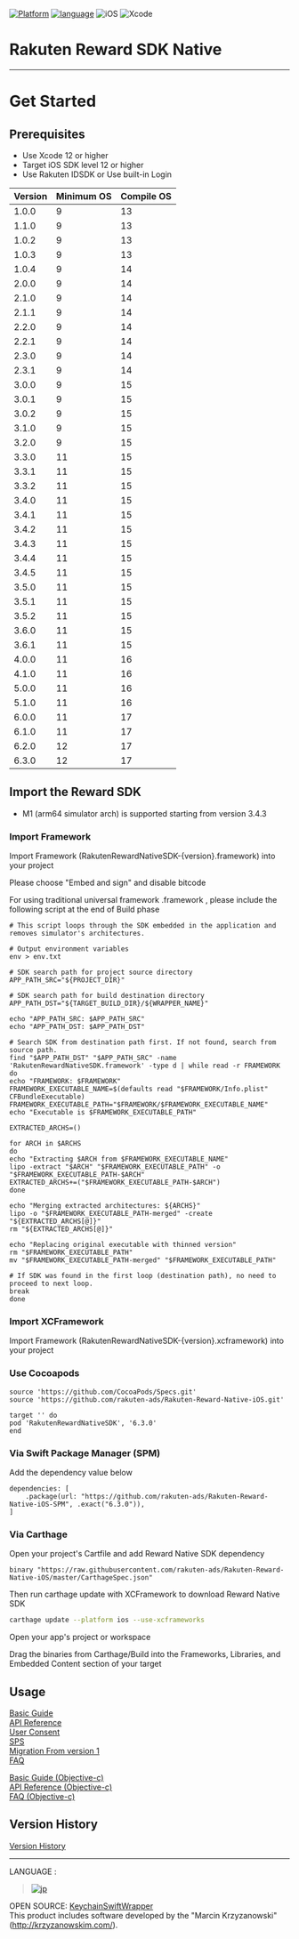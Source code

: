 <div id="top"></div>

[![Platform](http://img.shields.io/badge/platform-iOS-blue.svg?style=flat)](https://developer.apple.com/ios/)
[![language](https://camo.githubusercontent.com/0cd4410f8f72568f15d2b810d615624dfed74928/68747470733a2f2f696d672e736869656c64732e696f2f62616467652f6c616e67756167652d7377696674253230352d6634383034312e7376673f7374796c653d666c6174)](https://developer.apple.com/swift/)
![iOS](http://img.shields.io/badge/support-iOS_11+-blue.svg?style=flat)
![Xcode](http://img.shields.io/badge/IDE-Xcode_11+-blue.svg?style=flat)

# Rakuten Reward SDK Native

---
# Get Started

<div id="prerequisites"></div>

## Prerequisites

* Use Xcode 12 or higher
* Target iOS SDK level 12 or higher
* Use Rakuten IDSDK or Use built-in Login

| Version        | Minimum OS           | Compile OS
--- | --- | ---
|1.0.0|9|13|
|1.1.0|9|13|
|1.0.2|9|13|
|1.0.3|9|13|
|1.0.4|9|14|
|2.0.0|9|14|
|2.1.0|9|14|
|2.1.1|9|14|
|2.2.0|9|14|
|2.2.1|9|14|
|2.3.0|9|14|
|2.3.1|9|14|
|3.0.0|9|15|
|3.0.1|9|15|
|3.0.2|9|15|
|3.1.0|9|15|
|3.2.0|9|15|
|3.3.0|11|15|
|3.3.1|11|15|
|3.3.2|11|15|
|3.4.0|11|15|
|3.4.1|11|15|
|3.4.2|11|15|
|3.4.3|11|15|
|3.4.4|11|15|
|3.4.5|11|15|
|3.5.0|11|15|
|3.5.1|11|15|
|3.5.2|11|15|
|3.6.0|11|15|
|3.6.1|11|15|
|4.0.0|11|16|
|4.1.0|11|16|
|5.0.0|11|16|
|5.1.0|11|16|
|6.0.0|11|17|
|6.1.0|11|17|
|6.2.0|12|17|
|6.3.0|12|17|

<div id="import_sdk"></div>

## Import the Reward SDK

* M1 (arm64 simulator arch) is supported starting from version 3.4.3

### Import Framework
Import  Framework (RakutenRewardNativeSDK-{version}.framework) into your project  

Please choose "Embed and sign" and disable bitcode

For using traditional universal framework .framework , please include the following script at the end of Build phase 

```
# This script loops through the SDK embedded in the application and removes simulator's architectures.

# Output environment variables
env > env.txt

# SDK search path for project source directory
APP_PATH_SRC="${PROJECT_DIR}"

# SDK search path for build destination directory
APP_PATH_DST="${TARGET_BUILD_DIR}/${WRAPPER_NAME}"

echo "APP_PATH_SRC: $APP_PATH_SRC"
echo "APP_PATH_DST: $APP_PATH_DST"

# Search SDK from destination path first. If not found, search from source path.
find "$APP_PATH_DST" "$APP_PATH_SRC" -name 'RakutenRewardNativeSDK.framework' -type d | while read -r FRAMEWORK
do
echo "FRAMEWORK: $FRAMEWORK"
FRAMEWORK_EXECUTABLE_NAME=$(defaults read "$FRAMEWORK/Info.plist" CFBundleExecutable)
FRAMEWORK_EXECUTABLE_PATH="$FRAMEWORK/$FRAMEWORK_EXECUTABLE_NAME"
echo "Executable is $FRAMEWORK_EXECUTABLE_PATH"

EXTRACTED_ARCHS=()

for ARCH in $ARCHS
do
echo "Extracting $ARCH from $FRAMEWORK_EXECUTABLE_NAME"
lipo -extract "$ARCH" "$FRAMEWORK_EXECUTABLE_PATH" -o "$FRAMEWORK_EXECUTABLE_PATH-$ARCH"
EXTRACTED_ARCHS+=("$FRAMEWORK_EXECUTABLE_PATH-$ARCH")
done

echo "Merging extracted architectures: ${ARCHS}"
lipo -o "$FRAMEWORK_EXECUTABLE_PATH-merged" -create "${EXTRACTED_ARCHS[@]}"
rm "${EXTRACTED_ARCHS[@]}"

echo "Replacing original executable with thinned version"
rm "$FRAMEWORK_EXECUTABLE_PATH"
mv "$FRAMEWORK_EXECUTABLE_PATH-merged" "$FRAMEWORK_EXECUTABLE_PATH"

# If SDK was found in the first loop (destination path), no need to proceed to next loop.
break
done
```

### Import XCFramework
Import  Framework (RakutenRewardNativeSDK-{version}.xcframework) into your project 

### Use Cocoapods
```
source 'https://github.com/CocoaPods/Specs.git'
source 'https://github.com/rakuten-ads/Rakuten-Reward-Native-iOS.git'

target '' do
pod 'RakutenRewardNativeSDK', '6.3.0'
end

```

### Via Swift Package Manager (SPM)

Add the dependency value below

```
dependencies: [
    .package(url: "https://github.com/rakuten-ads/Rakuten-Reward-Native-iOS-SPM", .exact("6.3.0")),
]
```

### Via Carthage

Open your project's Cartfile and add Reward Native SDK dependency

```
binary "https://raw.githubusercontent.com/rakuten-ads/Rakuten-Reward-Native-iOS/master/CarthageSpec.json"
```

Then run carthage update with XCFramework to download Reward Native SDK

```bash
carthage update --platform ios --use-xcframeworks
```

Open your app's project or workspace

Drag the binaries from Carthage/Build into the Frameworks, Libraries, and Embedded Content section of your target
<br>

## Usage
[Basic Guide](./doc/basic/README.md)  
[API Reference](./doc/APIReference/README.md)<br>
[User Consent](./doc/UserConsent/README.md)<br>
[SPS](./sps/README.md)<br>
[Migration From version 1](./doc/migration/migrate-from-v1.md)<br>
[FAQ](./doc/FAQ/FAQ.md)
<br>

[Basic Guide (Objective-c)](./doc/Objective-C/basic/README.md)  
[API Reference (Objective-c)](./doc/Objective-C/APIReference/README.md)<br>
[FAQ (Objective-c)](./doc/Objective-C/FAQ/FAQ.md)

## Version History
[Version History](./doc/history/README.md)


---
LANGUAGE :
> [![jp](./doc/lang/ja.png)](./doc/ja/README.md)

OPEN SOURCE:
[KeychainSwiftWrapper](https://github.com/jrendel/SwiftKeychainWrapper)<br>
This product includes software developed by the "Marcin Krzyzanowski" (http://krzyzanowskim.com/).

